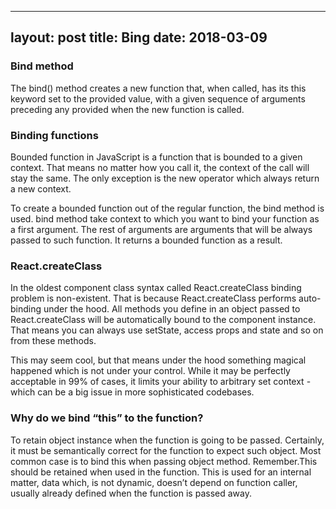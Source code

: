 
---
layout: post
title: Bing
date: 2018-03-09
---

### Bind method

The bind() method creates a new function that, when called, has its this keyword set to the provided value, with a given sequence of arguments preceding any provided when the new function is called.

### Binding functions

Bounded function in JavaScript is a function that is bounded to a given context. That means no matter how you call it, the context of the call will stay the same. The only exception is the new operator which always return a new context.

To create a bounded function out of the regular function, the bind method is used. bind method take context to which you want to bind your function as a first argument. The rest of arguments are arguments that will be always passed to such function. It returns a bounded function as a result.

### React.createClass

In the oldest component class syntax called React.createClass binding problem is non-existent. That is because React.createClass performs auto-binding under the hood. All methods you define in an object passed to React.createClass will be automatically bound to the component instance. That means you can always use setState, access props and state and so on from these methods.

This may seem cool, but that means under the hood something magical happened which is not under your control. While it may be perfectly acceptable in 99% of cases, it limits your ability to arbitrary set context - which can be a big issue in more sophisticated codebases.

### Why do we bind “this” to the function?

To retain object instance when the function is going to be passed. Certainly, it must be semantically correct for the function to expect such object. Most common case is to bind this when passing object method. Remember.This should be retained when used in the function. This is used for an internal matter, data which, is not dynamic, doesn’t depend on function caller, usually already defined when the function is passed away.
